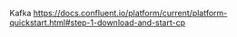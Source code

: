 Kafka
https://docs.confluent.io/platform/current/platform-quickstart.html#step-1-download-and-start-cp